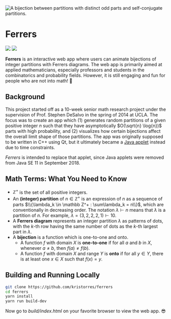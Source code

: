 <picture>
    <source media="(prefers-color-scheme: dark)" srcset="/kristorres/ferrers/raw/main/images/bijection-dark.png"/>
    <source media="(prefers-color-scheme: light)" srcset="/kristorres/ferrers/raw/main/images/bijection-light.png"/>
    <img src="/kristorres/ferrers/raw/main/images/bijection-light.png" alt="A bijection between partitions with distinct odd parts and self-conjugate partitions."/>
</picture>

Ferrers
=======

<p>
    <img src="https://img.shields.io/badge/Svelte-3-orange?style=for-the-badge&logo=svelte"/>
    <a href="https://twitter.com/ohayoukris">
        <img src="https://img.shields.io/badge/Contact-@ohayoukris-lightgrey?style=for-the-badge&logo=twitter">
    </a>
</p>

**Ferrers** is an interactive web app where users can animate bijections of
integer partitions with Ferrers diagrams. The web app is primarily aimed at
applied mathematicians, especially professors and students in the combinatorics
and probability fields. However, it is still engaging and fun for people who are
not into math! 🙂

Background
----------

This project started off as a 10-week senior math research project under the
supervision of Prof. Stephen DeSalvo in the spring of 2014 at UCLA. The focus
was to create an app which (1) generates random partitions of a given positive
integer $n$ such that they have asymptotically $O(\sqrt{n} \log{n})$ parts with
high probability, and (2) visualizes how certain bijections affect the overall
limit shape of those partitions. The app was originally supposed to be written
in C++ using Qt, but it ultimately became a
[Java applet](http://kristorres.weebly.com/partitions.html) instead due to time
constraints.

*Ferrers* is intended to replace that applet, since Java applets were removed
from Java SE 11 in September 2018.

Math Terms: What You Need to Know
---------------------------------

  * $\mathbb Z^+$ is the set of all positive integers.
  * An **(integer) partition** of $n \in \mathbb Z^+$ is an expression of $n$
    as a sequence of parts
    $\\{\lambda_k \in \mathbb Z^+ : \sum\lambda_k = n\\}$, which are
    conventionally in decreasing order. The notation $\lambda ⊢ n$ means that
    $\lambda$ is a partition of $n$. For example,
    $\lambda = (3, 2, 2, 2, 1) ⊢ 10$.
  * A **Ferrers diagram** represents an integer partition $\lambda$ as patterns
    of dots, with the $k$-th row having the same number of dots as the $k$-th
    largest part in $\lambda$.
  * A **bijection** is a function which is one-to-one and onto.
    * A function $f$ with domain $X$ is **one-to-one** if for all $a$ and $b$ in
      $X$, whenever $a \ne b$, then $f(a) \ne f(b)$.
    * A function $f$ with domain $X$ and range $Y$ is **onto** if for all
      $y \in Y$, there is at least one $x \in X$ such that $f(x) = y$.

Building and Running Locally
----------------------------

```sh
git clone https://github.com/kristorres/ferrers
cd ferrers
yarn install
yarn run build-dev
```

Now go to *build/index.html* on your favorite browser to view the web app. 😎
